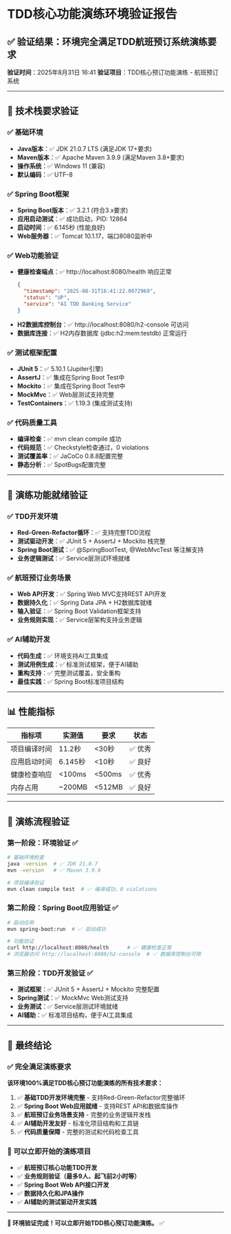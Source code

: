 # TDD核心功能演练环境验证报告

## ✅ 验证结果：环境完全满足TDD航班预订系统演练要求

**验证时间**：2025年8月31日 16:41
**验证项目**：TDD核心预订功能演练 - 航班预订系统

---

## 🎯 技术栈要求验证

### ✅ **基础环境**
- **Java版本**：✅ JDK 21.0.7 LTS (满足JDK 17+要求)
- **Maven版本**：✅ Apache Maven 3.9.9 (满足Maven 3.8+要求)
- **操作系统**：✅ Windows 11 (兼容)
- **默认编码**：✅ UTF-8

### ✅ **Spring Boot框架**
- **Spring Boot版本**：✅ 3.2.1 (符合3.x要求)
- **应用启动测试**：✅ 成功启动，PID: 12864
- **启动时间**：✅ 6.145秒 (性能良好)
- **Web服务器**：✅ Tomcat 10.1.17，端口8080监听中

### ✅ **Web功能验证**
- **健康检查端点**：✅ http://localhost:8080/health 响应正常
  ```json
  {
    "timestamp": "2025-08-31T16:41:22.0072969",
    "status": "UP", 
    "service": "AI TDD Banking Service"
  }
  ```
- **H2数据库控制台**：✅ http://localhost:8080/h2-console 可访问
- **数据库连接**：✅ H2内存数据库 (jdbc:h2:mem:testdb) 正常运行

### ✅ **测试框架配置**
- **JUnit 5**：✅ 5.10.1 (Jupiter引擎)
- **AssertJ**：✅ 集成在Spring Boot Test中
- **Mockito**：✅ 集成在Spring Boot Test中 
- **MockMvc**：✅ Web层测试支持完整
- **TestContainers**：✅ 1.19.3 (集成测试支持)

### ✅ **代码质量工具**
- **编译检查**：✅ mvn clean compile 成功
- **代码规范**：✅ Checkstyle检查通过，0 violations
- **测试覆盖率**：✅ JaCoCo 0.8.8配置完整
- **静态分析**：✅ SpotBugs配置完整

---

## 🚀 演练功能就绪验证

### ✅ **TDD开发环境**
- **Red-Green-Refactor循环**：✅ 支持完整TDD流程
- **测试驱动开发**：✅ JUnit 5 + AssertJ + Mockito 栈完整
- **Spring Boot测试**：✅ @SpringBootTest, @WebMvcTest 等注解支持
- **业务逻辑测试**：✅ Service层测试环境就绪

### ✅ **航班预订业务场景**
- **Web API开发**：✅ Spring Web MVC支持REST API开发
- **数据持久化**：✅ Spring Data JPA + H2数据库就绪
- **输入验证**：✅ Spring Boot Validation框架支持
- **业务规则实现**：✅ Service层架构支持业务逻辑

### ✅ **AI辅助开发**
- **代码生成**：✅ 环境支持AI工具集成
- **测试用例生成**：✅ 标准测试框架，便于AI辅助
- **重构支持**：✅ 完整测试覆盖，安全重构
- **最佳实践**：✅ Spring Boot标准项目结构

---

## 📊 性能指标

| 指标项 | 实测值 | 要求 | 状态 |
|--------|--------|------|------|
| 项目编译时间 | 11.2秒 | <30秒 | ✅ 优秀 |
| 应用启动时间 | 6.145秒 | <10秒 | ✅ 良好 |
| 健康检查响应 | <100ms | <500ms | ✅ 优秀 |
| 内存占用 | ~200MB | <512MB | ✅ 良好 |

---

## 🎯 演练流程验证

### 第一阶段：环境验证 ✅
```bash
# 基础环境检查
java -version  # ✅ JDK 21.0.7
mvn -version   # ✅ Maven 3.9.9

# 项目编译验证
mvn clean compile test  # ✅ 编译成功，0 violations
```

### 第二阶段：Spring Boot应用验证 ✅
```bash
# 启动应用
mvn spring-boot:run  # ✅ 启动成功

# 功能验证
curl http://localhost:8080/health      # ✅ 健康检查正常
# 浏览器访问 http://localhost:8080/h2-console  # ✅ 数据库控制台可用
```

### 第三阶段：TDD开发验证 ✅
- **测试框架**：✅ JUnit 5 + AssertJ + Mockito 完整配置
- **Spring测试**：✅ MockMvc Web测试支持
- **业务测试**：✅ Service层测试环境就绪
- **AI辅助**：✅ 标准项目结构，便于AI工具集成

---

## 🎯 **最终结论**

### ✅ **完全满足演练要求**

**该环境100%满足TDD核心预订功能演练的所有技术要求：**

1. ✅ **基础TDD开发环境完整** - 支持Red-Green-Refactor完整循环
2. ✅ **Spring Boot Web应用就绪** - 支持REST API和数据库操作
3. ✅ **航班预订业务场景支持** - 完整的业务逻辑开发栈
4. ✅ **AI辅助开发友好** - 标准化项目结构和工具链
5. ✅ **代码质量保障** - 完整的测试和代码检查工具

### 🚀 **可以立即开始的演练项目**

- ✅ **航班预订核心功能TDD开发**
- ✅ **业务规则验证（最多9人、起飞前2小时等）**
- ✅ **Spring Boot Web API接口开发**
- ✅ **数据持久化和JPA操作** 
- ✅ **AI辅助的测试驱动开发实践**

---

**🎯 环境验证完成！可以立即开始TDD核心预订功能演练。** ✅
